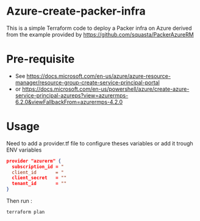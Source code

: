 # Azure-create-packer-infra

This is a simple Terraform code to deploy a Packer infra on Azure derived from the example provided by https://github.com/squasta/PackerAzureRM

# Pre-requisite
- See https://docs.microsoft.com/en-us/azure/azure-resource-manager/resource-group-create-service-principal-portal
- or https://docs.microsoft.com/en-us/powershell/azure/create-azure-service-principal-azureps?view=azurermps-6.2.0&viewFallbackFrom=azurermps-4.2.0

# Usage
Need to add a provider.tf file to configure theses variables or add it trough ENV variables

```JSON
provider "azurerm" {
  subscription_id = "
  client_id       = "
  client_secret   = ""
  tenant_id       = ""
}
```
Then run :
```
terraform plan
```
